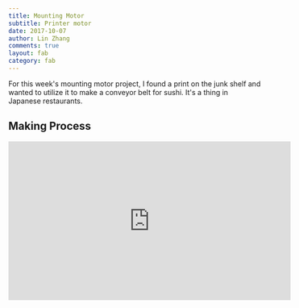 ```yaml
---
title: Mounting Motor
subtitle: Printer motor
date: 2017-10-07
author: Lin Zhang
comments: true
layout: fab
category: fab
---
```


For this week's mounting motor project, I found a print on the junk shelf and wanted to utilize it to make a conveyor belt for sushi. It's a thing in Japanese restaurants.


## Making Process

<iframe width="560" height="315" src="https://www.youtube.com/embed/k6tgxEgS9mw" frameborder="0" allowfullscreen></iframe>
